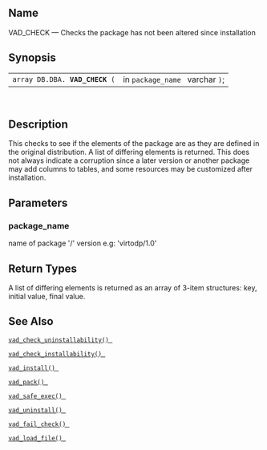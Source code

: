 <div id="fn_vad_check" class="refentry">

<div class="titlepage">

</div>

<div class="refnamediv">

## Name

VAD_CHECK — Checks the package has not been altered since installation

</div>

<div class="refsynopsisdiv">

## Synopsis

<div id="fsyn_vad_check" class="funcsynopsis">

|                                     |                                 |
|-------------------------------------|---------------------------------|
| `array DB.DBA. `**`VAD_CHECK`**` (` | in `package_name ` varchar `)`; |

<div class="funcprototype-spacer">

 

</div>

</div>

</div>

<div id="desc_51" class="refsect1">

## Description

This checks to see if the elements of the package are as they are
defined in the original distribution. A list of differing elements is
returned. This does not always indicate a corruption since a later
version or another package may add columns to tables, and some resources
may be customized after installation.

</div>

<div id="params_18" class="refsect1">

## Parameters

<div id="id117428" class="refsect2">

### package_name

name of package '/' version e.g: 'virtodp/1.0'

</div>

</div>

<div id="ret_05_01" class="refsect1">

## Return Types

A list of differing elements is returned as an array of 3-item
structures: key, initial value, final value.

</div>

<div id="seealso_23" class="refsect1">

## See Also

<a href="fn_vad_check_uninstallability.html" class="link"
title="VAD_CHECK_UNINSTALLABILITY"><code
class="function">vad_check_uninstallability() </code></a>

<a href="fn_vad_check_installability.html" class="link"
title="VAD_CHECK_INSTALLABILITY"><code
class="function">vad_check_installability() </code></a>

<a href="fn_vad_install.html" class="link" title="VAD_INSTALL"><code
class="function">vad_install() </code></a>

<a href="fn_vad_pack.html" class="link" title="VAD_PACK"><code
class="function">vad_pack() </code></a>

<a href="fn_vad_safe_exec.html" class="link" title="VAD_SAFE_EXEC"><code
class="function">vad_safe_exec() </code></a>

<a href="fn_vad_uninstall.html" class="link" title="VAD_UNINSTALL"><code
class="function">vad_uninstall() </code></a>

<a href="fn_vad_fail_check.html" class="link"
title="VAD_FAIL_CHECK"><code
class="function">vad_fail_check() </code></a>

<a href="fn_vad_load_file.html" class="link" title="VAD_LOAD_FILE"><code
class="function">vad_load_file() </code></a>

</div>

</div>
